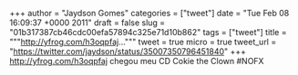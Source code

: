 
+++
author = "Jaydson Gomes"
categories = ["tweet"]
date = "Tue Feb 08 16:09:37 +0000 2011"
draft = false
slug = "01b317387cb46cdc00efa57894c325e71d10b862"
tags = ["tweet"]
title = """http://yfrog.com/h3oqpfaj..."""
tweet = true
micro = true
tweet_url = "https://twitter.com/jaydson/status/35007350796451840"
+++
http://yfrog.com/h3oqpfaj chegou meu CD Cokie the Clown #NOFX
